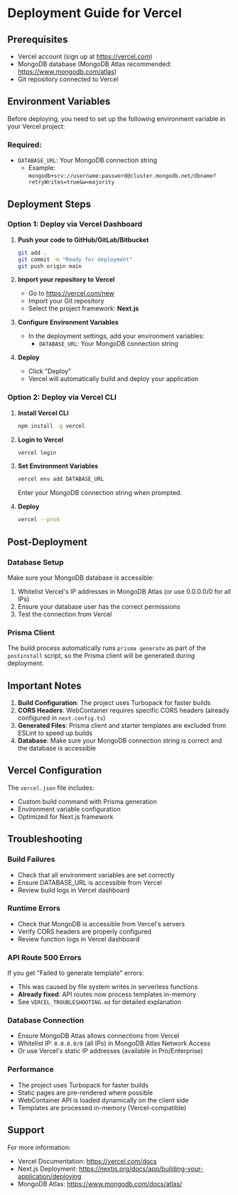 # Deployment Guide for Vercel

## Prerequisites
- Vercel account (sign up at https://vercel.com)
- MongoDB database (MongoDB Atlas recommended: https://www.mongodb.com/atlas)
- Git repository connected to Vercel

## Environment Variables

Before deploying, you need to set up the following environment variable in your Vercel project:

### Required:
- `DATABASE_URL`: Your MongoDB connection string
  - Example: `mongodb+srv://username:password@cluster.mongodb.net/dbname?retryWrites=true&w=majority`

## Deployment Steps

### Option 1: Deploy via Vercel Dashboard

1. **Push your code to GitHub/GitLab/Bitbucket**
   ```bash
   git add .
   git commit -m "Ready for deployment"
   git push origin main
   ```

2. **Import your repository to Vercel**
   - Go to https://vercel.com/new
   - Import your Git repository
   - Select the project framework: **Next.js**

3. **Configure Environment Variables**
   - In the deployment settings, add your environment variables:
     - `DATABASE_URL`: Your MongoDB connection string

4. **Deploy**
   - Click "Deploy"
   - Vercel will automatically build and deploy your application

### Option 2: Deploy via Vercel CLI

1. **Install Vercel CLI**
   ```bash
   npm install -g vercel
   ```

2. **Login to Vercel**
   ```bash
   vercel login
   ```

3. **Set Environment Variables**
   ```bash
   vercel env add DATABASE_URL
   ```
   Enter your MongoDB connection string when prompted.

4. **Deploy**
   ```bash
   vercel --prod
   ```

## Post-Deployment

### Database Setup
Make sure your MongoDB database is accessible:
1. Whitelist Vercel's IP addresses in MongoDB Atlas (or use 0.0.0.0/0 for all IPs)
2. Ensure your database user has the correct permissions
3. Test the connection from Vercel

### Prisma Client
The build process automatically runs `prisma generate` as part of the `postinstall` script, so the Prisma client will be generated during deployment.

## Important Notes

1. **Build Configuration**: The project uses Turbopack for faster builds
2. **CORS Headers**: WebContainer requires specific CORS headers (already configured in `next.config.ts`)
3. **Generated Files**: Prisma client and starter templates are excluded from ESLint to speed up builds
4. **Database**: Make sure your MongoDB connection string is correct and the database is accessible

## Vercel Configuration

The `vercel.json` file includes:
- Custom build command with Prisma generation
- Environment variable configuration
- Optimized for Next.js framework

## Troubleshooting

### Build Failures
- Check that all environment variables are set correctly
- Ensure DATABASE_URL is accessible from Vercel
- Review build logs in Vercel dashboard

### Runtime Errors
- Check that MongoDB is accessible from Vercel's servers
- Verify CORS headers are properly configured
- Review function logs in Vercel dashboard

### API Route 500 Errors
If you get "Failed to generate template" errors:
- This was caused by file system writes in serverless functions
- **Already fixed**: API routes now process templates in-memory
- See `VERCEL_TROUBLESHOOTING.md` for detailed explanation

### Database Connection
- Ensure MongoDB Atlas allows connections from Vercel
- Whitelist IP: `0.0.0.0/0` (all IPs) in MongoDB Atlas Network Access
- Or use Vercel's static IP addresses (available in Pro/Enterprise)

### Performance
- The project uses Turbopack for faster builds
- Static pages are pre-rendered where possible
- WebContainer API is loaded dynamically on the client side
- Templates are processed in-memory (Vercel-compatible)

## Support

For more information:
- Vercel Documentation: https://vercel.com/docs
- Next.js Deployment: https://nextjs.org/docs/app/building-your-application/deploying
- MongoDB Atlas: https://www.mongodb.com/docs/atlas/

